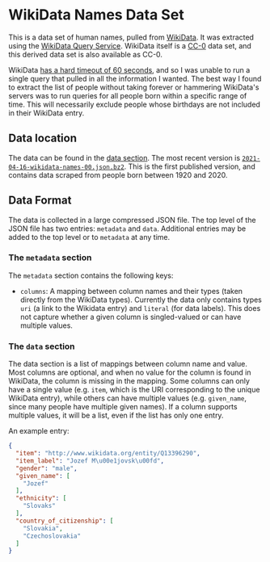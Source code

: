 # WikiData Names Data Set

This is a data set of human names, pulled from [WikiData](https://wikidata.org). It was extracted using the [WikiData Query Service](https://query.wikidata.org/). WikiData itself is a [CC-0](https://creativecommons.org/share-your-work/public-domain/cc0/) data set, and this derived data set is also available as CC-0.

WikiData [has a hard timeout of 60 seconds](https://en.wikibooks.org/wiki/SPARQL/Wikidata_Query_Service#Query_timeout), and so I was unable to run a single query that pulled in all the information I wanted. The best way I found to extract the list of people without taking forever or hammering WikiData's servers was to run queries for all people born within a specific range of time. This will necessarily exclude people whose birthdays are not included in their WikiData entry.

## Data location

The data can be found in the <a href="data">data section</a>. The most recent version is [`2021-04-16-wikidata-names-00.json.bz2`](data/2021-04-16-wikidata-names-00.json.bz2). This is the first published version, and contains data scraped from people born between 1920 and 2020.

## Data Format
The data is collected in a large compressed JSON file. The top level of the JSON file has two entries: `metadata` and `data`. Additional entries may be added to the top level or to `metadata` at any time.

### The `metadata` section

The `metadata` section contains the following keys:

- `columns`: A mapping between column names and their types (taken directly from the WikiData types). Currently the data only contains types `uri` (a link to the Wikidata entry) and `literal` (for data labels). This does not capture whether a given column is singled-valued or can have multiple values.

### The `data` section

The data section is a list of mappings between column name and value. Most columns are optional, and when no value for the column is found in WikiData, the column is missing in the mapping. Some columns can only have a single value (e.g. `item`, which is the URI corresponding to the unique WikiData entry), while others can have multiple values (e.g. `given_name`, since many people have multiple given names). If a column supports multiple values, it will be a  list, even if the list has only one entry.

An example entry:

```json
{
  "item": "http://www.wikidata.org/entity/Q13396290",
  "item_label": "Jozef M\u00e1jovsk\u00fd",
  "gender": "male",
  "given_name": [
    "Jozef"
  ],
  "ethnicity": [
    "Slovaks"
  ],
  "country_of_citizenship": [
    "Slovakia",
    "Czechoslovakia"
  ]
}
```


